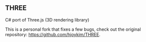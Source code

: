 ## THREE

C# port of Three.js (3D rendering library)

This is a personal fork that fixes a few bugs, check out the original repository: https://github.com/hjoykim/THREE.